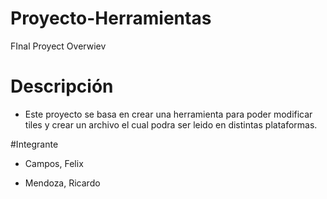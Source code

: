 # Proyecto-Herramientas
FInal Proyect Overwiev

# Descripción
- Este proyecto se basa en crear una herramienta para poder modificar tiles y crear un archivo el cual podra ser leido en distintas plataformas.

#Integrante
- Campos, Felix

- Mendoza, Ricardo
